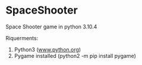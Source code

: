 # SpaceShooter

Space Shooter game in python 3.10.4

Riquerments:
  1) Python3 (www.python.org)
  2) Pygame installed (python2 -m pip install pygame)
